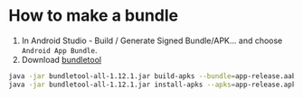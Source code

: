 # How to make a bundle

1. In Android Studio - Build / Generate Signed Bundle/APK... and choose `Android App Bundle`.
2. Download [bundletool](https://github.com/google/bundletool)

```bash
java -jar bundletool-all-1.12.1.jar build-apks --bundle=app-release.aab --output=app-release.apks
java -jar bundletool-all-1.12.1.jar install-apks --apks=app-release.apks
```
